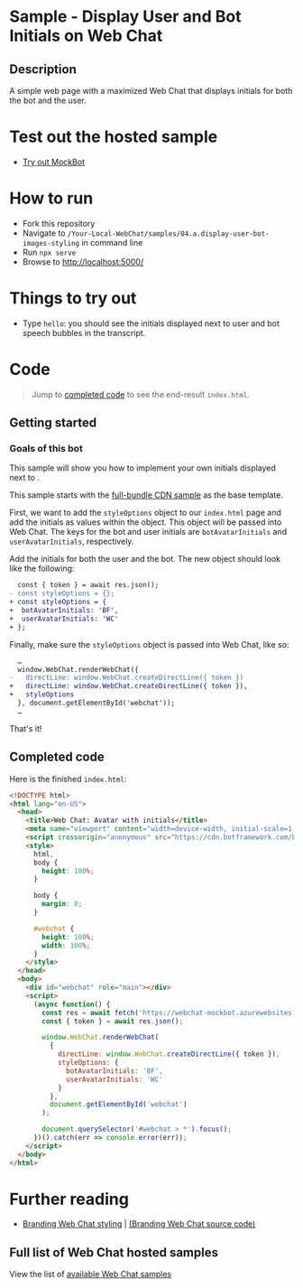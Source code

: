 # Sample - Display User and Bot Initials on Web Chat

## Description

A simple web page with a maximized Web Chat that displays initials for both the bot and the user.

# Test out the hosted sample

-  [Try out MockBot](https://microsoft.github.io/BotFramework-WebChat/02.branding-styling-and-customization/c.display-sender-initials)

# How to run

-  Fork this repository
-  Navigate to `/Your-Local-WebChat/samples/04.a.display-user-bot-images-styling` in command line
-  Run `npx serve`
-  Browse to [http://localhost:5000/](http://localhost:5000/)

# Things to try out

-  Type `hello`: you should see the initials displayed next to user and bot speech bubbles in the transcript.

# Code

> Jump to [completed code](#completed-code) to see the end-result `index.html`.

## Getting started

### Goals of this bot

This sample will show you how to implement your own initials displayed next to .

This sample starts with the [full-bundle CDN sample](./../01.getting-started/a.full-bundle/README.md) as the base template.

First, we want to add the `styleOptions` object to our `index.html` page and add the initials as values within the object. This object will be passed into Web Chat. The keys for the bot and user initials are `botAvatarInitials` and `userAvatarInitials`, respectively.

Add the initials for both the user and the bot. The new object should look like the following:

```diff
  const { token } = await res.json();
- const styleOptions = {};
+ const styleOptions = {
+  botAvatarInitials: 'BF',
+  userAvatarInitials: 'WC'
+ };
```

Finally, make sure the `styleOptions` object is passed into Web Chat, like so:

```diff
  …
  window.WebChat.renderWebChat({
-   directLine: window.WebChat.createDirectLine({ token })
+   directLine: window.WebChat.createDirectLine({ token }),
+   styleOptions
  }, document.getElementById('webchat'));
  …
```

That's it!

## Completed code

Here is the finished `index.html`:

```html
<!DOCTYPE html>
<html lang="en-US">
  <head>
    <title>Web Chat: Avatar with initials</title>
    <meta name="viewport" content="width=device-width, initial-scale=1.0" />
    <script crossorigin="anonymous" src="https://cdn.botframework.com/botframework-webchat/latest/webchat.js"></script>
    <style>
      html,
      body {
        height: 100%;
      }

      body {
        margin: 0;
      }

      #webchat {
        height: 100%;
        width: 100%;
      }
    </style>
  </head>
  <body>
    <div id="webchat" role="main"></div>
    <script>
      (async function() {
        const res = await fetch('https://webchat-mockbot.azurewebsites.net/directline/token', { method: 'POST' });
        const { token } = await res.json();

        window.WebChat.renderWebChat(
          {
            directLine: window.WebChat.createDirectLine({ token }),
            styleOptions: {
              botAvatarInitials: 'BF',
              userAvatarInitials: 'WC'
            }
          },
          document.getElementById('webchat')
        );

        document.querySelector('#webchat > *').focus();
      })().catch(err => console.error(err));
    </script>
  </body>
</html>
```

# Further reading

-  [Branding Web Chat styling](https://microsoft.github.io/BotFramework-WebChat/02.branding-styling-and-customization/a.branding-web-chat) | [(Branding Web Chat source code)](https://github.com/microsoft/BotFramework-WebChat/tree/master/samples/02.branding-styling-and-customization/a.branding-web-chat/)

## Full list of Web Chat hosted samples

View the list of [available Web Chat samples](https://github.com/microsoft/BotFramework-WebChat/tree/master/samples)
